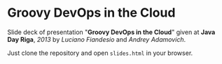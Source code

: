 # Groovy DevOps in the Cloud

Slide deck of presentation "**Groovy DevOps in the Cloud**" given at **Java Day Riga**, *2013*  by *Luciano Fiandesio* and *Andrey Adamovich*.

Just clone the repository and open `slides.html` in your browser.

